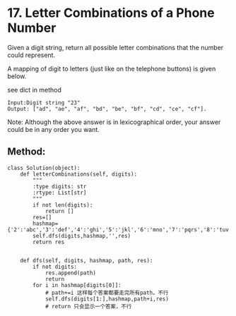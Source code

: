 # 17. Letter Combinations of a Phone Number

Given a digit string, return all possible letter combinations that the number could represent.

A mapping of digit to letters (just like on the telephone buttons) is given below.

see dict in method

    Input:Digit string "23"
    Output: ["ad", "ae", "af", "bd", "be", "bf", "cd", "ce", "cf"].

Note:
Although the above answer is in lexicographical order, your answer could be in any order you want.

## Method:

    class Solution(object):
        def letterCombinations(self, digits):
            """
            :type digits: str
            :rtype: List[str]
            """
            if not len(digits):
                return []
            res=[]
            hashmap={'2':'abc','3':'def','4':'ghi','5':'jkl','6':'mno','7':'pqrs','8':'tuv','9':'wxyz'}
            self.dfs(digits,hashmap,'',res)
            return res
            
            
        def dfs(self, digits, hashmap, path, res):
            if not digits:
                res.append(path)
                return
            for i in hashmap[digits[0]]:
                # path+=i 这样每个答案都要走完所有path，不行
                self.dfs(digits[1:],hashmap,path+i,res)
                # return 只会显示一个答案，不行
            